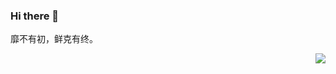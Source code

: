 ### Hi there 👋

靡不有初，鲜克有终。

<img align="right" src="https://github-readme-stats.vercel.app/api?username=Lee-Jp&show_icons=true&text_color=24292e&bg_color=ffffff&hide_title=true">


<!--
**Lee-Jp/Lee-Jp** is a ✨ _special_ ✨ repository because its `README.md` (this file) appears on your GitHub profile.

Here are some ideas to get you started:

- 🔭 I’m currently working on ...
- 🌱 I’m currently learning ...
- 👯 I’m looking to collaborate on ...
- 🤔 I’m looking for help with ...
- 💬 Ask me about ...
- 📫 How to reach me: ...
- 😄 Pronouns: ...
- ⚡ Fun fact: ...
-->
